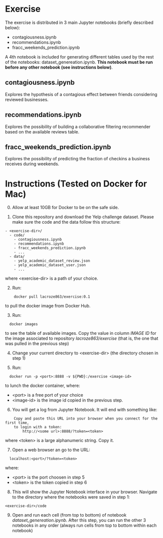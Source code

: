 # Exercise

The exercise is distributed in 3 main Jupyter notebooks (briefly described below):
- contagiousness.ipynb
- recommendations.ipynb
- fracc_weekends_prediction.ipynb

A 4th notebook is included for generating different tables used by the rest of the notebooks: dataset_genereation.ipynb. **This notebook must be run before any other notebook (see instructions below)**.

## contagiousness.ipynb
Explores the hypothesis of a contagious effect between friends considering reviewed businesses.

## recommendations.ipynb
Explores the possibility of building a collaborative filtering recommender based on the available reviews table.

## fracc_weekends_prediction.ipynb
Explores the possibility of predicting the fraction of checkins a business receives during weekends.

# Instructions (Tested on Docker for Mac)
0. Allow at least 10GB for Docker to be on the safe side.

1. Clone this repository and download the Yelp challenge dataset. Please make sure the code and the data follow this structure:

```
- <exercise-dir>/
  - code/
    - contagiousness.ipynb
    - recommendations.ipynb
    - fracc_weekends_prediction.ipynb
    - ...
  - data/
    - yelp_academic_dataset_review.json
    - yelp_academic_dataset_user.json
    - ...
```
where \<exercise-dir\> is a path of your choice.

2. Run:
```
	docker pull lacroze863/exercise:0.1
```
to pull the docker image from Docker Hub.

3. Run:
```
  docker images
```
to see the table of available images. Copy the value in column _IMAGE ID_ for the image associated to repository _lacroze863/exercise_ (that is, the one that was pulled in the previous step)

4. Change your current directory to \<exercise-dir\> (the directory chosen in step 1)

5. Run:
```
  docker run -p <port>:8888 -v ${PWD}:/exercise <image-id>
```
to lunch the docker container, where:
- \<port\> is a free port of your choice
- \<image-id\> is the image id copied in the previous step.

6. You will get a log from Jupyter Notebook. It will end with something like:
```
    Copy and paste this URL into your browser when you connect for the first time,
    to login with a token:
        http://<some url>:8888/?token=<token>
```
where \<token\> is a large alphanumeric string. Copy it.

7. Open a web browser an go to the URL: 
```
  localhost:<port>/?token=<token>
```
where:
- \<port\> is the port choosen in step 5
- \<token\> is the token copied in step 6

8. This will show the Jupyter Notebook interface in your browser. Navigate to the directory where the notebooks were saved in step 1:
```
<exercise-dir>/code
```

9. Open and run each cell (from top to bottom) of notebook _dataset_genereation.ipynb_. After this step, you can run the other 3 notebooks in any order (always run cells from top to bottom within each notebook)
